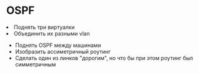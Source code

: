 <h1>OSPF</h1>

<nl>
<li>Поднять три виртуалки</li>
<li>Объединить их разными vlan</li>
</nl>

<ul>
<li>Поднять OSPF между машинами</li>
<li>Изобразить ассиметричный роутинг</li>
<li>Сделать один из линков "дорогим", но что бы при этом роутинг был симметричным</li>
</ul>

